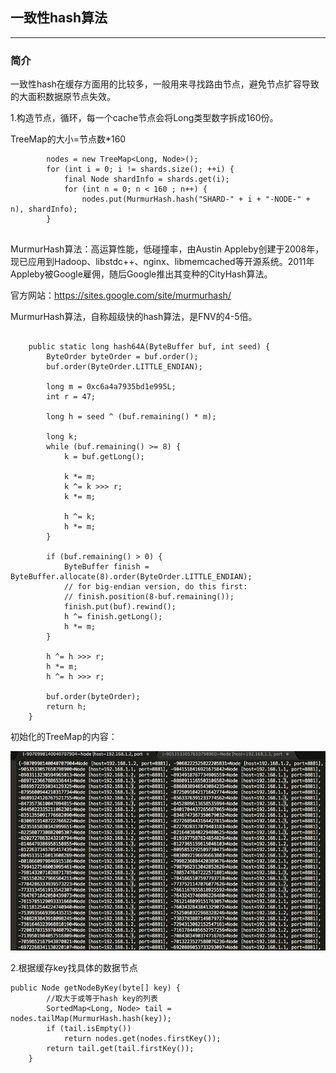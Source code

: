 ## 一致性hash算法

---

### 简介

一致性hash在缓存方面用的比较多，一般用来寻找路由节点，避免节点扩容导致的大面积数据原节点失效。

1.构造节点，循环，每一个cache节点会将Long类型数字拆成160份。

TreeMap的大小=节点数*160

```
		nodes = new TreeMap<Long, Node>();
		for (int i = 0; i != shards.size(); ++i) {
			final Node shardInfo = shards.get(i);
			for (int n = 0; n < 160 ; n++) {
				nodes.put(MurmurHash.hash("SHARD-" + i + "-NODE-" + n), shardInfo);
		}
	

```
MurmurHash算法：高运算性能，低碰撞率，由Austin Appleby创建于2008年，现已应用到Hadoop、libstdc++、nginx、libmemcached等开源系统。2011年Appleby被Google雇佣，随后Google推出其变种的CityHash算法。 

官方网站：https://sites.google.com/site/murmurhash/ 

MurmurHash算法，自称超级快的hash算法，是FNV的4-5倍。

```

	public static long hash64A(ByteBuffer buf, int seed) {
		ByteOrder byteOrder = buf.order();
		buf.order(ByteOrder.LITTLE_ENDIAN);

		long m = 0xc6a4a7935bd1e995L;
		int r = 47;

		long h = seed ^ (buf.remaining() * m);

		long k;
		while (buf.remaining() >= 8) {
			k = buf.getLong();

			k *= m;
			k ^= k >>> r;
			k *= m;

			h ^= k;
			h *= m;
		}

		if (buf.remaining() > 0) {
			ByteBuffer finish = ByteBuffer.allocate(8).order(ByteOrder.LITTLE_ENDIAN);
			// for big-endian version, do this first:
			// finish.position(8-buf.remaining());
			finish.put(buf).rewind();
			h ^= finish.getLong();
			h *= m;
		}

		h ^= h >>> r;
		h *= m;
		h ^= h >>> r;

		buf.order(byteOrder);
		return h;
	}
```

初始化的TreeMap的内容：

![image](img/Snip20160613_8.png)

2.根据缓存key找具体的数据节点

```
public Node getNodeByKey(byte[] key) {
		//取大于或等于hash key的列表
		SortedMap<Long, Node> tail = nodes.tailMap(MurmurHash.hash(key));
		if (tail.isEmpty())
			return nodes.get(nodes.firstKey());
		return tail.get(tail.firstKey());
	}

```